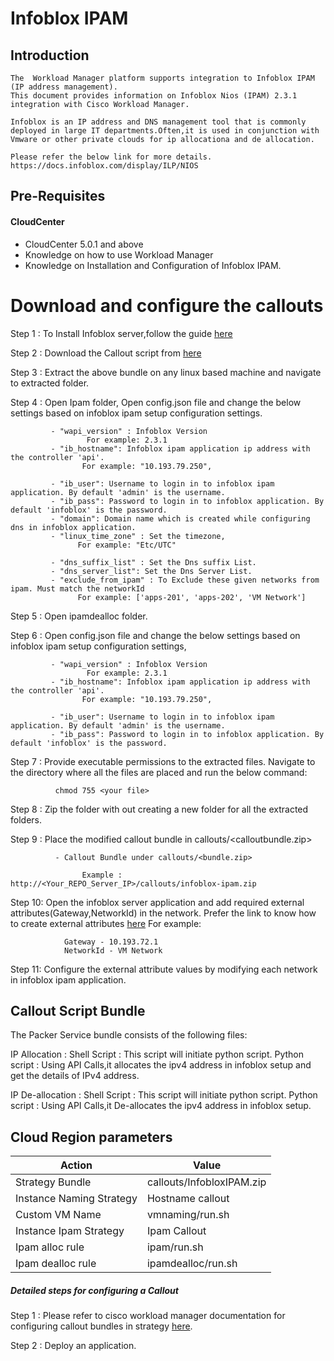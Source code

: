 # Infoblox IPAM

## Introduction
    The  Workload Manager platform supports integration to Infoblox IPAM (IP address management).
    This document provides information on Infoblox Nios (IPAM) 2.3.1 integration with Cisco Workload Manager.

    Infoblox is an IP address and DNS management tool that is commonly deployed in large IT departments.Often,it is used in conjunction with Vmware or other private clouds for ip allocationa and de allocation.
    
    Please refer the below link for more details.
    https://docs.infoblox.com/display/ILP/NIOS
	
	
## Pre-Requisites
#### CloudCenter
- CloudCenter 5.0.1 and above
- Knowledge on how to use Workload Manager
- Knowledge on Installation and Configuration of Infoblox IPAM.

# Download and configure the callouts	

   Step 1 : To Install Infoblox server,follow the guide [here](https://github.com/datacenter/cloudcentersuite/raw/master/Content/Networking/Infoblox/Infoblox-Ipam%20Setup%20Guide.docx)
   
   Step 2 : Download the Callout script from [here](https://github.com/datacenter/cloudcentersuite/raw/master/Content/Networking/Infoblox/InfobloxIPAM.zip)
   
   Step 3 : Extract the above bundle on any linux based machine and navigate to extracted folder. 
   
   Step 4 : Open Ipam folder, Open config.json file and change the below settings based on infoblox ipam setup configuration settings.
  
             - "wapi_version" : Infoblox Version
                     For example: 2.3.1
             - "ib_hostname": Infoblox ipam application ip address with the controller 'api'.
                    For example: "10.193.79.250",
                    
             - "ib_user": Username to login in to infoblox ipam application. By default 'admin' is the username.
             - "ib_pass": Password to login in to infoblox application. By default 'infoblox' is the password.
             - "domain": Domain name which is created while configuring dns in infoblox application.
             - "linux_time_zone" : Set the timezone,
                   For example: "Etc/UTC"
                   
             - "dns_suffix_list" : Set the Dns suffix List.
             - "dns_server_list": Set the Dns Server List.
             - "exclude_from_ipam" : To Exclude these given networks from ipam. Must match the networkId
                   For example: ['apps-201', 'apps-202', 'VM Network']
   
   Step 5 : Open  ipamdealloc folder.   
            
   Step 6 : Open config.json file and change the below settings based on infoblox ipam setup configuration settings,
   
             - "wapi_version" : Infoblox Version
                     For example: 2.3.1
             - "ib_hostname": Infoblox ipam application ip address with the controller 'api'.
                    For example: "10.193.79.250",
                    
             - "ib_user": Username to login in to infoblox ipam application. By default 'admin' is the username.
             - "ib_pass": Password to login in to infoblox application. By default 'infoblox' is the password.
             
   Step 7 : Provide executable permissions to the extracted files. Navigate to the directory where all the files are placed and run the below command:
   
              chmod 755 <your file>
              
   Step 8 : Zip the folder with out creating a new folder for all the extracted folders.
   
   Step 9 : Place the modified callout bundle in callouts/<calloutbundle.zip>
   
              - Callout Bundle under callouts/<bundle.zip>
                    
                    Example : http://<Your_REPO_Server_IP>/callouts/infoblox-ipam.zip 
   
   Step 10: Open the infoblox server application and add required external attributes(Gateway,NetworkId) in the network.
            Prefer the link to know how to create external attributes [here](https://github.com/datacenter/cloudcentersuite/raw/master/Content/Networking/Infoblox/Infoblox-Ipam%20Setup%20Guide.docx)
            For example:
            
                Gateway - 10.193.72.1
                NetworkId - VM Network
  
   Step 11: Configure the external attribute values by modifying each network in infoblox ipam application.

## Callout Script Bundle

The Packer Service bundle consists of the following files:

IP Allocation :
	Shell Script  : This script will initiate python script.
	Python script : Using API Calls,it allocates the ipv4 address in infoblox setup and get the details of IPv4 address.


IP De-allocation :
	Shell Script  : This script will initiate python script.
	Python script : Using API Calls,it De-allocates the ipv4 address in infoblox setup.

		
## Cloud Region parameters 

| Action | Value |
|  ------ |------ |
| Strategy Bundle|callouts/InfobloxIPAM.zip
| Instance Naming Strategy|Hostname callout
| Custom VM Name|vmnaming/run.sh
| Instance Ipam Strategy|Ipam Callout
| Ipam alloc rule|ipam/run.sh
| Ipam dealloc rule |ipamdealloc/run.sh


##### Detailed steps for configuring a Callout 

Step 1 : Please refer to cisco workload manager documentation for configuring callout bundles in strategy
           [here](https://docs.cloudcenter.cisco.com/display/SHARED/VM+Naming+and+IPAM+Strategies).
           
           
Step 2 : Deploy an application.



